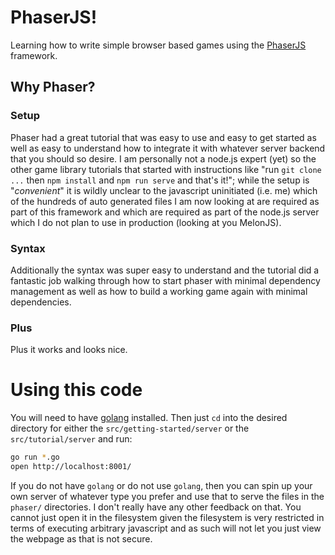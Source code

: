 # PhaserJS!

Learning how to write simple browser based games using the [PhaserJS](https://phaser.io/) framework.

## Why Phaser?

### Setup

Phaser had a great tutorial that was easy to use and easy to get started as well as easy to understand how to integrate it with whatever server backend that you should so desire. I am personally not a node.js expert (yet) so the other game library tutorials that started with instructions like "run `git clone ...` then `npm install` and `npm run serve` and that's it!"; while the setup is "_convenient_" it is wildly unclear to the javascript uninitiated (i.e. me) which of the hundreds of auto generated files I am now looking at are required as part of this framework and which are required as part of the node.js server which I do not plan to use in production (looking at you MelonJS).

### Syntax

Additionally the syntax was super easy to understand and the tutorial did a fantastic job walking through how to start phaser with minimal dependency management as well as how to build a working game again with minimal dependencies.

### Plus

Plus it works and looks nice.

# Using this code

You will need to have [golang](https://golang.org/doc/install) installed. Then just `cd` into the desired directory for either the `src/getting-started/server` or the `src/tutorial/server` and run:

```bash
go run *.go
open http://localhost:8001/
```

If you do not have `golang` or do not use `golang`, then you can spin up your own server of whatever type you prefer and use that to serve the files in the `phaser/` directories. I don't really have any other feedback on that. You cannot just open it in the filesystem given the filesystem is very restricted in terms of executing arbitrary javascript and as such will not let you just view the webpage as that is not secure.
